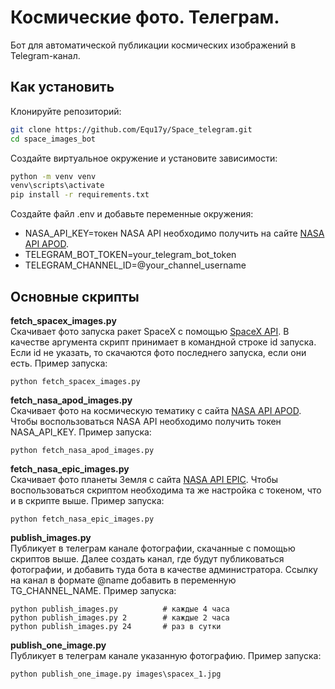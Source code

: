 # Космические фото. Телеграм.
Бот для автоматической публикации космических изображений в Telegram-канал.


## Как установить
Клонируйте репозиторий:
```bash
git clone https://github.com/Equ17y/Space_telegram.git
cd space_images_bot
```
Создайте виртуальное окружение и установите зависимости:
```bash
python -m venv venv
venv\scripts\activate
pip install -r requirements.txt
```

Создайте файл .env и добавьте переменные окружения:

- NASA_API_KEY=токен NASA API необходимо получить на сайте [NASA API APOD](https://api.nasa.gov/).
- TELEGRAM_BOT_TOKEN=your_telegram_bot_token
- TELEGRAM_CHANNEL_ID=@your_channel_username

## Основные скрипты

**fetch_spacex_images.py**  
Скачивает фото запуска ракет SpaceX с помощью [SpaceX API](https://github.com/r-spacex/SpaceX-API). В качестве аргумента скрипт принимает в командной строке id запуска. Если id не указать, то скачаются фото последнего запуска, если они есть. Пример запуска:
```
python fetch_spacex_images.py 
```

**fetch_nasa_apod_images.py**  
Скачивает фото на космическую тематику с сайта [NASA API APOD](https://api.nasa.gov/#apod). Чтобы воспользоваться NASA API необходимо получить токен NASA_API_KEY. Пример запуска:
```
python fetch_nasa_apod_images.py
```
**fetch_nasa_epic_images.py**  
Скачивает фото планеты Земля с сайта [NASA API EPIC](https://api.nasa.gov/#epic). Чтобы воспользоваться скриптом необходима та же настройка с токеном, что и в скрипте выше. Пример запуска:
```
python fetch_nasa_epic_images.py
```
**publish_images.py**  
Публикует в телеграм канале фотографии, скачанные с помощью скриптов выше.
Далее создать канал, где будут публиковаться фотографии, и добавить туда бота в качестве администратора.
Ссылку на канал в формате @name добавить в переменную TG_CHANNEL_NAME. Пример запуска:

```
python publish_images.py          # каждые 4 часа
python publish_images.py 2        # каждые 2 часа  
python publish_images.py 24       # раз в сутки
```

**publish_one_image.py**  
Публикует в телеграм канале указанную фотографию. Пример запуска:
```
python publish_one_image.py images\spacex_1.jpg
```
